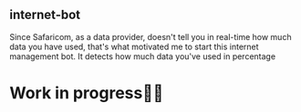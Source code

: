 ## internet-bot
Since Safaricom, as a data provider, doesn't tell you in real-time how much data you have used, that's what motivated me to start this internet management bot. It detects how much data you've used in percentage 

# Work in progress💪🏾
